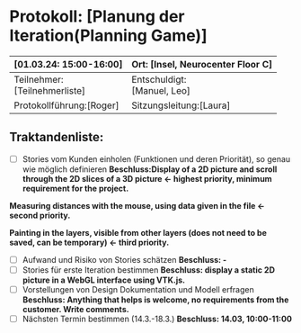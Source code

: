 # Protokoll: [Planung der Iteration(Planning Game)]

| [01.03.24: 15:00-16:00]               | Ort: [Insel, Neurocenter Floor C] |
| ---------------------------------- | -------------------------------- |
| Teilnehmer:<br />[Teilnehmerliste] | Entschuldigt:<br />[Manuel, Leo] |
| Protokollführung:[Roger]          | Sitzungsleitung:[Laura] |

## Traktandenliste:

* [ ] Stories vom Kunden einholen (Funktionen und deren Priorität), so genau wie möglich definieren
  **Beschluss:Display of a 2D picture and scroll through the 2D slices of a 3D picture <- highest priority, minimum requirement for the project.**

**Measuring distances with the mouse, using data given in the file <- second priority.**

**Painting in the layers, visible from other layers (does not need to be saved, can be temporary) <- third priority.**

* [ ] Aufwand und Risiko von Stories schätzen
  **Beschluss: -**
* [ ] Stories für erste Iteration bestimmen
  **Beschluss:  display a static 2D picture in a WebGL interface using VTK.js.**
* [ ] Vorstellungen von Design Dokumentation und Modell erfragen
  **Beschluss: Anything that helps is welcome, no requirements from the customer. Write comments.**
* [ ] Nächsten Termin bestimmen (14.3.-18.3.)
  **Beschluss: 14.03, 10:00-11:00**
